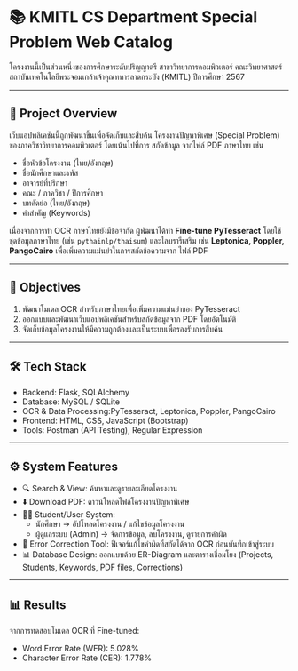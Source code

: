 # 📚 KMITL CS Department Special Problem Web Catalog

โครงงานนี้เป็นส่วนหนึ่งของการศึกษาระดับปริญญาตรี สาขาวิทยาการคอมพิวเตอร์ คณะวิทยาศาสตร์  
สถาบันเทคโนโลยีพระจอมเกล้าเจ้าคุณทหารลาดกระบัง (KMITL) ปีการศึกษา 2567  

---

## 📖 Project Overview
เว็บแอปพลิเคชันนี้ถูกพัฒนาขึ้นเพื่อจัดเก็บและสืบค้น โครงงานปัญหาพิเศษ (Special Problem) ของภาควิชาวิทยาการคอมพิวเตอร์ โดยเน้นไปที่การ สกัดข้อมูล จากไฟล์ PDF ภาษาไทย เช่น  
- ชื่อหัวข้อโครงงาน (ไทย/อังกฤษ)  
- ชื่อนักศึกษาและรหัส  
- อาจารย์ที่ปรึกษา  
- คณะ / ภาควิชา / ปีการศึกษา  
- บทคัดย่อ (ไทย/อังกฤษ)  
- คำสำคัญ (Keywords)  

เนื่องจากการทำ OCR ภาษาไทยยังมีข้อจำกัด ผู้พัฒนาได้ทำ **Fine-tune PyTesseract** โดยใช้ชุดข้อมูลภาษาไทย (เช่น `pythainlp/thaisum`) และไลบรารีเสริม เช่น **Leptonica, Poppler, PangoCairo** เพื่อเพิ่มความแม่นยำในการสกัดข้อความจาก ไฟล์ PDF  

---

## 🎯 Objectives
1. พัฒนาโมเดล OCR สำหรับภาษาไทยเพื่อเพิ่มความแม่นยำของ PyTesseract  
2. ออกแบบและพัฒนาเว็บแอปพลิเคชันสำหรับสกัดข้อมูลจาก PDF โดยอัตโนมัติ  
3. จัดเก็บข้อมูลโครงงานให้มีความถูกต้องและเป็นระบบเพื่อรองรับการสืบค้น  

---

## 🛠 Tech Stack
- Backend: Flask, SQLAlchemy  
- Database: MySQL / SQLite  
- OCR & Data Processing:PyTesseract, Leptonica, Poppler, PangoCairo  
- Frontend: HTML, CSS, JavaScript (Bootstrap)  
- Tools: Postman (API Testing), Regular Expression  

---

## ⚙️ System Features
- 🔍 Search & View: ค้นหาและดูรายละเอียดโครงงาน  
- ⬇️ Download PDF: ดาวน์โหลดไฟล์โครงงานปัญหาพิเศษ  
- 👩‍🎓 Student/User System:  
  - นักศึกษา → อัปโหลดโครงงาน / แก้ไขข้อมูลโครงงาน  
  - ผู้ดูแลระบบ (Admin) → จัดการข้อมูล, ลบโครงงาน, ดูรายการคำผิด  
- 📝 Error Correction Tool: ฟีเจอร์แก้ไขคำผิดที่สกัดได้จาก OCR ก่อนบันทึกเข้าสู่ระบบ  
- 📊 Database Design: ออกแบบด้วย ER-Diagram และตารางเชื่อมโยง (Projects, Students, Keywords, PDF files, Corrections)

---

## 📊 Results
จากการทดสอบโมเดล OCR ที่ Fine-tuned:  
- Word Error Rate (WER): 5.028%  
- Character Error Rate (CER): 1.778%





